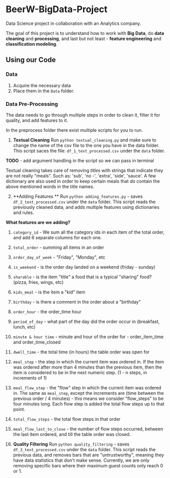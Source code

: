 # BeerW-BigData-Project

Data Science project in collaboration with an Analytics company.

The goal of this project is to understand how to work with **Big Data**, do **data cleaning** and **processing**, and last but not least - **feature engineering** and **classification modeling**.

## Using our Code

### Data

1. Acquire the necessary data
2. Place them in the `Data` folder.

### Data Pre-Processing

The data needs to go through multiple steps in order to clean it, filter it for quality, and add features to it.

In the preprocess folder there exist multiple scripts for you to run.

1. **Textual Cleaning**
Run `python textual_cleaning.py` and make sure to change the name of the csv file to the one you have in the data folder.
This script saces the file: `df_1_text_processed.csv` under the `data` folder.

**TODO** - add argument handling in the script so we can pass in terminal

Textual cleaning takes care of removing *titles* with strings that indicate they are not really "meals".
Such as: 'sub', 'no -', 'extra', 'side', 'sauce'.
A few dictionary are also used in order to keep certain meals that *do* contain the above mentioned words in the title names.

2. **Adding Features **
Run `python adding_features.py` - saves `df_2_text_processed.csv` under the `data` folder.
This script reads the previously cleaned data, and adds multiple features using dictionaries and rules.

**What features are we adding?**
1. `category_id` - We sum all the category ids in each item of the total order, and add 6 separate columns for each one.
2. `total_order` - summing all items in an order
3. `order_day_of_week` - "Friday", "Monday", etc
4. `is_weekend` - is the order day landed on a weekend (friday - sunday)
5. `sharable` - is the item "title" a food that is a typical "sharing" food? (pizza, fries, wings, etc)
6. `kids_meal` - is the item a "kid" item
7. `birthday` - is there a comment in the order about a "birthday"
8. `order_hour` - the order_time hour
9. `period_of_day` - what part of the day did the order occur in (breakfast, lunch, etc)
10. `minute & hour time` - minute and hour of the order for - order_item_time and order_time_closed
11. `dwell_time` - the total time (in hours) the table order was open for
12. `meal_step` - the step in which the current item was ordered in. If the item was ordered after more than 4 minutes than the previous item, then the item is considered to be in the next numeric step. (1 - n steps, in increments of 1)
13. `meal_flow_step` - the "flow" step in which the current item was ordered in. The same as `meal_step`, except the increments are (time between the previous order / 4 minutes) - this means we consider "flow_steps" to be four minutes long. Each flow step is added the total flow steps up to that point.
14. `total_flow_steps` - the total flow steps in that order
15. `meal_flow_last_to_close` - the number of flow steps occurred, between the last item ordered, and till the table order was closed.


3. **Quality Filtering**
Run `python quality_filtering` - saves `df_3_text_processed.csv` under the `data` folder.
This script reads the previous data, and removes bars that are "untrustworthy", meaning they have data statistics that don't make sense.
Currently, we are only removing specific bars where their maximum guest counts only reach 0 or 1.


